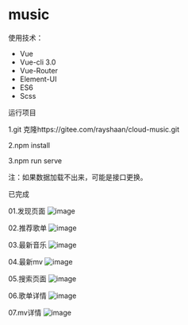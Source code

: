 # music

使用技术：
- Vue
- Vue-cli 3.0
- Vue-Router
- Element-UI
- ES6
- Scss

运行项目

1.git 克隆https://gitee.com/rayshaan/cloud-music.git

2.npm install  

3.npm run serve


注：如果数据加载不出来，可能是接口更换。

已完成

01.发现页面
![image](https://user-images.githubusercontent.com/72808687/120213973-6f054080-c266-11eb-8629-5adf5c7fe0bd.png)

02.推荐歌单
![image](https://user-images.githubusercontent.com/72808687/120214012-7a586c00-c266-11eb-9afd-3ad60dbca1e5.png)


03.最新音乐
![image](https://user-images.githubusercontent.com/72808687/120214056-83e1d400-c266-11eb-9973-57596a191166.png)


04.最新mv
![image](https://user-images.githubusercontent.com/72808687/120214080-8cd2a580-c266-11eb-8b43-1cfb3cb121b9.png)


05.搜索页面
![image](https://user-images.githubusercontent.com/72808687/120214111-98be6780-c266-11eb-937f-76f76de461d9.png)


06.歌单详情
![image](https://user-images.githubusercontent.com/72808687/120214175-b55a9f80-c266-11eb-89e5-cd68c3e41daf.png)


07.mv详情
![image](https://user-images.githubusercontent.com/72808687/120214263-cf947d80-c266-11eb-87de-fc97a6026045.png)


